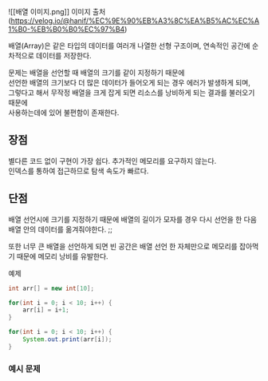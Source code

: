 ![[배열 이미지.png]]
이미지 출처(https://velog.io/@hanif/%EC%9E%90%EB%A3%8C%EA%B5%AC%EC%A1%B0-%EB%B0%B0%EC%97%B4)

배열(Array)은 같은 타입의 데이터를 여러개 나열한 선형 구조이며, 연속적인 공간에 순차적으로 데이터를 저장한다. 

문제는 배열을 선언할 때 배열의 크기를 같이 지정하기 때문에  
선언한 배열의 크기보다 더 많은 데이터가 들어오게 되는 경우 에러가 발생하게 되며,   
그렇다고 해서 무작정 배열을 크게 잡게 되면 리소스를 낭비하게 되는 결과를 불러오기 때문에   
사용하는데에 있어 불편함이 존재한다.  


## 장점
별다른 코드 없이 구현이 가장 쉽다.
추가적인 메모리를 요구하지 않는다.  
인덱스를 통하여 접근하므로 탐색 속도가 빠르다.  


## 단점
배열 선언시에 크기를 지정하기 때문에 배열의 길이가 모자를 경우 다시 선언을 한 다음 배열 안의 데이터를 옮겨줘야한다. ;;

또한 너무 큰 배열을 선언하게 되면 빈 공간은 배열 선언 한 자체만으로 메모리를 잡아먹기 때문에 메모리 낭비를 유발한다.  

예제 

```java
int arr[] = new int[10];

for(int i = 0; i < 10; i++) {
	arr[i] = i+1;
}

for(int i = 0; i < 10; i++) {
	System.out.print(arr[i]);
}

```

### 예시 문제
